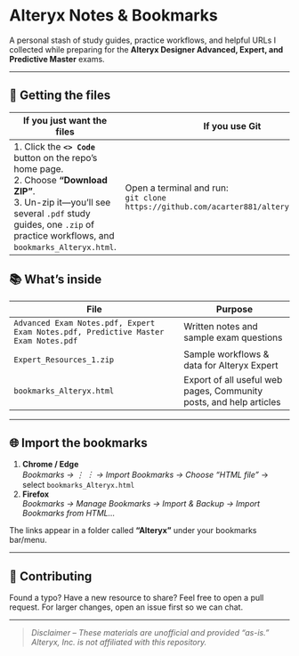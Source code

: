 # Alteryx Notes & Bookmarks

A personal stash of study guides, practice workflows, and helpful URLs I collected while preparing for the **Alteryx Designer Advanced, Expert, and Predictive Master** exams.

---

## 🔻 Getting the files

| If you just want the files | If you use Git |
| -------------------------- | -------------- |
| 1. Click the **`<> Code`** button on the repo’s home page.<br>2. Choose **“Download ZIP”**.<br>3. Un-zip it—you’ll see several `.pdf` study guides, one `.zip` of practice workflows, and `bookmarks_Alteryx.html`. | Open a terminal and run:<br>`git clone https://github.com/acarter881/alteryx_notes.git` |

## 📚 What’s inside

| File | Purpose |
| ---- | ------- |
| `Advanced Exam Notes.pdf, Expert Exam Notes.pdf, Predictive Master Exam Notes.pdf` | Written notes and sample exam questions |
| `Expert_Resources_1.zip` | Sample workflows & data for Alteryx Expert |
| `bookmarks_Alteryx.html` | Export of all useful web pages, Community posts, and help articles |

---

## 🌐 Import the bookmarks

1. **Chrome / Edge**  
   *Bookmarks → ⋮ ︙ → Import Bookmarks → Choose “HTML file”* → select `bookmarks_Alteryx.html`
2. **Firefox**  
   *Bookmarks → Manage Bookmarks → Import & Backup → Import Bookmarks from HTML…*

The links appear in a folder called **“Alteryx”** under your bookmarks bar/menu.

---

## 🙌 Contributing

Found a typo? Have a new resource to share? Feel free to open a pull request. For larger changes, open an issue first so we can chat.

---

> *Disclaimer – These materials are unofficial and provided “as-is.” Alteryx, Inc. is not affiliated with this repository.*
